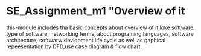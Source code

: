 # SE_Assignment_m1 "0verview of it

this-module includes tha basic concepts about overview of it loke software, type of software, networking terms, about programing languages, software architecture, softwarw devlopment life cycle as well as gaphical repeesentation by DFD,use case diagram & flow chart.

